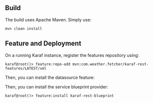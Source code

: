 
[//]: # (* **karaf-rest-example-api** is a common bundle containing the `Booking` POJO and the `BookingService` interface.   )

[//]: # ()
[//]: # (* **karaf-rest-example-blueprint** is a blueprint bundle providing the `BookingServiceRest` implementation of the `BookingService` interface.)

[//]: # ()
[//]: # (* **karaf-rest-example-features** provides a Karaf features repository used for the deployment.)

## Build

The build uses Apache Maven. Simply use:

```
mvn clean install
```

## Feature and Deployment

On a running Karaf instance, register the features repository using:

```
karaf@root()> feature:repo-add mvn:com.weather.fetcher/karaf-rest-features/LATEST/xml
```

Then, you can install the datasource feature:

[//]: # (```)

[//]: # (karaf@root&#40;&#41;> feature:install karaf-rest-datasource)

[//]: # (```)

Then, you can install the service blueprint provider:

```
karaf@root()> feature:install karaf-rest-blueprint
```